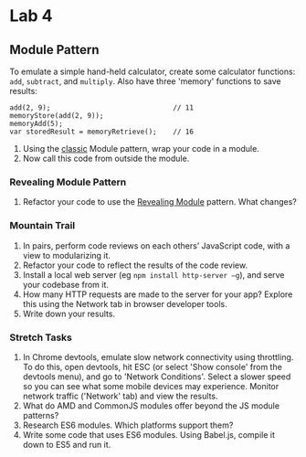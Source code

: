 # Lab 4

## Module Pattern

To emulate a simple hand-held calculator, create some calculator functions: `add`, `subtract`, and `multiply`. Also have three 'memory' functions to save results:

    add(2, 9);                              // 11
    memoryStore(add(2, 9));
    memoryAdd(5);
    var storedResult = memoryRetrieve();    // 16


1.	Using the [classic](https://www.christianheilmann.com/2007/08/22/again-with-the-module-pattern-reveal-something-to-the-world/) Module pattern, wrap your code in a module.
2.	Now call this code from outside the module.

### Revealing Module Pattern

1.	Refactor your code to use the [Revealing Module](https://www.christianheilmann.com/2007/08/22/again-with-the-module-pattern-reveal-something-to-the-world/) pattern. What changes?


### Mountain Trail

1.	In pairs, perform code reviews on each others’ JavaScript code, with a view to modularizing it.
2.	Refactor your code to reflect the results of the code review.
3.	Install a local web server (eg `npm install http-server –g`), and serve your codebase from it.
4.	How many HTTP requests are made to the server for your app? Explore this using the Network tab in browser developer tools.
5.	Write down your results.

### Stretch Tasks

1.	In Chrome devtools, emulate slow network connectivity using throttling.
    To do this, open devtools, hit ESC (or select 'Show console' from the devtools menu),
	and go to 'Network Conditions'. Select a slower speed so you can see what some
	mobile devices may experience. Monitor network traffic ('Network' tab) and view the results.
1.	What do AMD and CommonJS modules offer beyond the JS module patterns?
1.	Research ES6 modules. Which platforms support them?
1.	Write some code that uses ES6 modules. Using Babel.js, compile it down to ES5 and run it.
